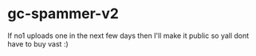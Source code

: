 # gc-spammer-v2
If no1 uploads one in the next few days then I'll make it public so yall dont have to buy vast :)
